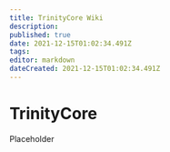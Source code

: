 ```yaml
---
title: TrinityCore Wiki
description: 
published: true
date: 2021-12-15T01:02:34.491Z
tags: 
editor: markdown
dateCreated: 2021-12-15T01:02:34.491Z
---
```


# TrinityCore 
Placeholder